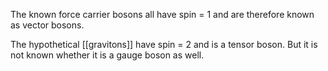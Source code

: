 The known force carrier bosons all have spin = 1 and are therefore known as vector bosons.

The hypothetical [[gravitons]] have spin = 2 and is a tensor boson. But it is not known whether it is a gauge boson as well.
